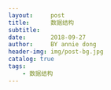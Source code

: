 ```yaml
---
layout:     post
title:      数据结构
subtitle:   
date:       2018-09-27
author:     BY annie dong
header-img: img/post-bg.jpg
catalog: true
tags:
    - 数据结构
---
```

